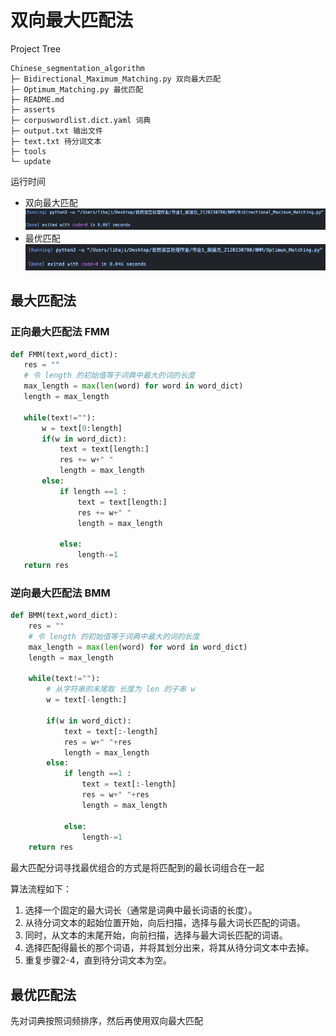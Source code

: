 # 双向最大匹配法


Project Tree
```
Chinese_segmentation_algorithm
├─ Bidirectional_Maximum_Matching.py 双向最大匹配
├─ Optimum_Matching.py 最优匹配
├─ README.md 
├─ asserts 
├─ corpuswordlist.dict.yaml 词典
├─ output.txt 输出文件
├─ text.txt 待分词文本
├─ tools
└─ update

```
运行时间
- 双向最大匹配
![Alt text](./asserts/image-1.png)
- 最优匹配
![Alt text](./asserts/image-2.png)

## 最大匹配法
### 正向最大匹配法 FMM
 ```python
 def FMM(text,word_dict):
    res = ""
    # 令 length 的初始值等于词典中最大的词的长度
    max_length = max(len(word) for word in word_dict)
    length = max_length

    while(text!=""):
        w = text[0:length]
        if(w in word_dict):
            text = text[length:]
            res += w+" "
            length = max_length
        else:
            if length ==1 :
                text = text[length:]
                res += w+" "
                length = max_length

            else:
                length-=1
    return res
 ```


### 逆向最大匹配法 BMM
```python
def BMM(text,word_dict):
    res = ""
    # 令 length 的初始值等于词典中最大的词的长度
    max_length = max(len(word) for word in word_dict)
    length = max_length

    while(text!=""):
        # 从字符串的末尾取 长度为 len 的子串 w
        w = text[-length:]

        if(w in word_dict):
            text = text[:-length]
            res = w+" "+res
            length = max_length
        else:
            if length ==1 :
                text = text[:-length]
                res = w+" "+res
                length = max_length

            else:
                length-=1
    return res
```


最大匹配分词寻找最优组合的方式是将匹配到的最长词组合在一起


算法流程如下：

1. 选择一个固定的最大词长（通常是词典中最长词语的长度）。
2. 从待分词文本的起始位置开始，向后扫描，选择与最大词长匹配的词语。
3. 同时，从文本的末尾开始，向前扫描，选择与最大词长匹配的词语。
4. 选择匹配得最长的那个词语，并将其划分出来，将其从待分词文本中去掉。
5. 重复步骤2-4，直到待分词文本为空。


## 最优匹配法
先对词典按照词频排序，然后再使用双向最大匹配
